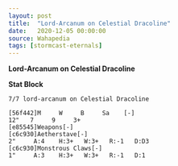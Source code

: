 ```yaml
---
layout: post
title:  "Lord-Arcanum on Celestial Dracoline"
date:   2020-12-05 00:00:00
source: Wahapedia
tags: [stormcast-eternals]
---
```


**Lord-Arcanum on Celestial Dracoline**

**Stat Block**
```
7/7 lord-arcanum on Celestial Dracoline
```

```
[56f442]M     W     B     Sa    [-]
12"   7     9     3+    
[e85545]Weapons[-]
[c6c930]Aetherstave[-]
2"     A:4    H:3+   W:3+   R:-1   D:D3  
[c6c930]Monstrous Claws[-]
1"     A:3    H:3+   W:3+   R:-1   D:1   
```
    